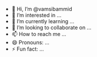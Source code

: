 - 👋 Hi, I’m @vamsibammid
- 👀 I’m interested in ...
- 🌱 I’m currently learning ...
- 💞️ I’m looking to collaborate on ...
- 📫 How to reach me ...
- 😄 Pronouns: ...
- ⚡ Fun fact: ...

<!---
vamsibammid/vamsibammid is a ✨ special ✨ repository because its `README.md` (this file) appears on your GitHub profile.
You can click the Preview link to take a look at your changes.
--->
